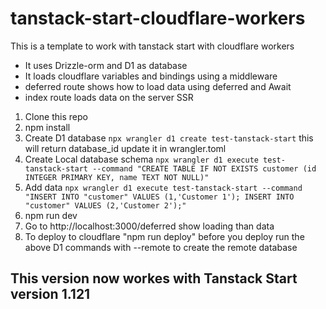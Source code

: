 # tanstack-start-cloudflare-workers

This is a template to work with tanstack start with cloudflare workers

- It uses Drizzle-orm and D1 as database
- It loads cloudflare variables and bindings using a middleware
- deferred route shows how to load data using deferred and Await
- index route loads data on the server SSR


1. Clone this repo
2. npm install
3. Create D1 database `npx wrangler d1 create test-tanstack-start` this will return database_id update it in wrangler.toml
4. Create Local database schema `npx wrangler d1 execute test-tanstack-start --command "CREATE TABLE IF NOT EXISTS customer (id INTEGER PRIMARY KEY, name TEXT NOT NULL)"`
5. Add data `npx wrangler d1 execute test-tanstack-start --command "INSERT INTO "customer" VALUES (1,'Customer 1'); INSERT INTO "customer" VALUES (2,'Customer 2');"`
6. npm run dev 
7. Go to http://localhost:3000/deferred show loading than data
8. To deploy to cloudflare "npm run deploy" before you deploy run the above D1 commands with --remote to create the remote database  

## This version now workes with Tanstack Start version 1.121